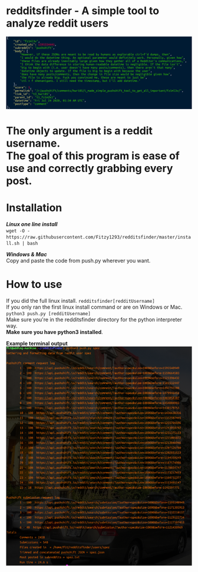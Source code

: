 # redditsfinder - A simple tool to analyze reddit users
![Alt text](images/readable.png "Optional Title") 
# The only argument is a reddit username. <br/> The goal of this program is ease of use and correctly grabbing every post.

# Installation 

***Linux one line install*** \
`wget -O - https://raw.githubusercontent.com/Fitzy1293/redditsfinder/master/install.sh | bash`


***Windows & Mac***\
Copy and paste the code from push.py wherever you want. 





# How to use
If you did the full linux install. `redditsfinder[redditUsername]` \
If you only ran the first linux install command or are on Windows or Mac. `python3 push.py [redditUsername]` \
Make sure you're in the redditsfinder directory for the python interpreter way.\
**Make sure you have python3 installed**.

**Example terminal output**\
![Alt text](images/runScript.png?raw=true "Optional Title")


